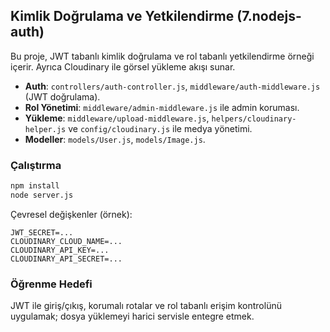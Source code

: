 ## Kimlik Doğrulama ve Yetkilendirme (7.nodejs-auth)

Bu proje, JWT tabanlı kimlik doğrulama ve rol tabanlı yetkilendirme örneği içerir. Ayrıca Cloudinary ile görsel yükleme akışı sunar.

- **Auth**: `controllers/auth-controller.js`, `middleware/auth-middleware.js` (JWT doğrulama).
- **Rol Yönetimi**: `middleware/admin-middleware.js` ile admin koruması.
- **Yükleme**: `middleware/upload-middleware.js`, `helpers/cloudinary-helper.js` ve `config/cloudinary.js` ile medya yönetimi.
- **Modeller**: `models/User.js`, `models/Image.js`.

### Çalıştırma
```bash
npm install
node server.js
```

Çevresel değişkenler (örnek):
```
JWT_SECRET=... 
CLOUDINARY_CLOUD_NAME=...
CLOUDINARY_API_KEY=...
CLOUDINARY_API_SECRET=...
```

### Öğrenme Hedefi
JWT ile giriş/çıkış, korumalı rotalar ve rol tabanlı erişim kontrolünü uygulamak; dosya yüklemeyi harici servisle entegre etmek.


